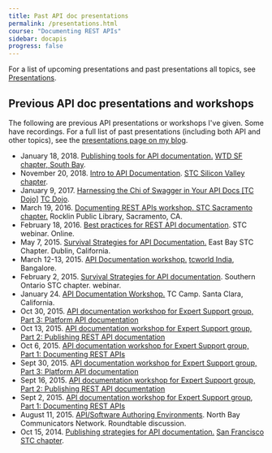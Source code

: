 ```yaml
---
title: Past API doc presentations
permalink: /presentations.html
course: "Documenting REST APIs"
sidebar: docapis
progress: false
---
```


For a list of upcoming presentations and past presentations all topics, see [Presentations](http://idratherbewriting.com/presentations).

<h2>Previous API doc presentations and workshops</h2>

The following are previous API presentations or workshops I've given. Some have recordings. For a full list of past presentations (including both API and other topics), see the [presentations page on my blog](http://idratherbewriting.com/presentations/).
<ul>
    <li>January 18, 2018. <a href="http://idratherbewriting.com/2018/01/19/wtd-south-bay-publish-api-documentation-presentation/">Publishing tools for API documentation.</a>  <a href="https://www.meetup.com/Write-the-Docs-SF/events/246427319/">WTD SF chapter, South Bay</a>. </li>
    <li>November 20, 2018. <a href="http://idratherbewriting.com/2017/11/19/upcoming-api-doc-presentation-stc-sv-chapter/">Intro to API Documentation</a>. <a href="http://www.stc-siliconvalley.org/2017/11/06/november-20-2017-introduction-to-api-documentation/">STC Silicon Valley chapter</a>.</li>
   <li>January 9, 2017. <a href="http://idratherbewriting.com/2017/01/17/swagger-presentation-documenting-rest-apis/">Harnessing the Chi of Swagger in Your API Docs [TC Dojo]</a> <a href="http://www.single-sourcing.com/products/tcdojo/">TC Dojo</a>. </li>
   <li>March 19, 2016. <a href="http://idratherbewriting.com/2016/03/27/rest-api-workshop-recording-sacramento-stc/">Documenting REST APIs workshop. STC Sacramento chapter.</a> Rocklin Public Library, Sacramento, CA.</li>
   <li>February 18, 2016. <a href="http://idratherbewriting.com/files/apiwebinar/">Best practices for REST API documentation</a>. STC webinar. Online.</li>
   <li>May 7, 2015. <a href="http://idratherbewriting.com/2015/05/16/api-documentation-presentation-to-east-bay-stc-chapter/">Survival Strategies for API Documentation.</a> East Bay STC Chapter. Dublin, California.</li>
   <li>March 12-13, 2015. <a href="http://idratherbewriting.com/2015/03/19/recording-of-api-documentation-workshop-rest-and-javadoc-at-tcworld-india-2015/">API Documentation workshop.</a> <a href="http://conferences.tekom.de/tcworld-india-2015/">tcworld India</a>, Bangalore.</li>
   <li>February 2, 2015. <a href="http://idratherbewriting.com/2015/02/03/upcoming-webinar-survival-strategies-for-api-documentation/">Survival Strategies for API documentation</a>. Southern Ontario STC chapter. webinar.</li>
   <li>January 24. <a href="http://idratherbewriting.com/2015/01/27/api-workshop-video-audio-slides-workshop-files-from-tc-camp/">API Documentation Workshop.</a> TC Camp. Santa Clara, California.</li>
   <li>Oct 30, 2015. <a href="http://idratherbewriting.com/learnapidoc/">API documentation workshop for Expert Support group, Part 3: Platform API documentation</a></li>
   <li>Oct 13, 2015. <a href="http://idratherbewriting.com/learnapidoc/">API documentation workshop for Expert Support group, Part 2: Publishing REST API documentation</a></li>
   <li>Oct 6, 2015. <a href="http://idratherbewriting.com/learnapidoc/">API documentation workshop for Expert Support group, Part 1: Documenting REST APIs</a></li>
   <li>Sept 30, 2015. <a href="http://idratherbewriting.com/learnapidoc/">API documentation workshop for Expert Support group, Part 3: Platform API documentation</a></li>
   <li>Sept 16, 2015. <a href="http://idratherbewriting.com/learnapidoc/">API documentation workshop for Expert Support group, Part 2: Publishing REST API documentation</a></li>
   <li>Sept 2, 2015. <a href="http://idratherbewriting.com/learnapidoc/">API documentation workshop for Expert Support group, Part 1: Documenting REST APIs</a></li>
   <li>August 11, 2015. <a href="http://www.northbaycommunicators.org/2015/07/august-meeting-apisoftware-authoring-environments/">API/Software Authoring Environments</a>. North Bay Communicators Network. Roundtable discussion. </li>
   <li>Oct 15, 2014. <a href="http://idratherbewriting.com/2014/10/16/api-doc-presentation-slides-and-recording/">Publishing strategies for API documentation.</a> <a href="http://www.stc-sf.org/">San Francisco STC chapter</a>.</li>
</ul>
